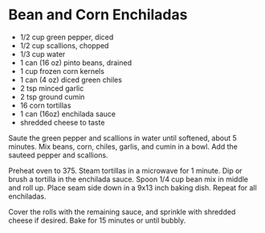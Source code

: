 # Bean and Corn Enchiladas

- 1/2 cup green pepper, diced
- 1/2 cup scallions, chopped
- 1/3 cup water
- 1 can (16 oz) pinto beans, drained
- 1 cup frozen corn kernels
- 1 can (4 oz) diced green chiles
- 2 tsp minced garlic
- 2 tsp ground cumin
- 16 corn tortillas
- 1 can (16oz) enchilada sauce
- shredded cheese to taste

Saute the green pepper and scallions in water until softened, about 5
minutes. Mix beans, corn, chiles, garlis, and cumin in a bowl. Add the
sauteed pepper and scallions. 

Preheat oven to 375. Steam tortillas in a microwave for 1 minute. Dip or
brush a tortilla in the enchilada sauce. Spoon 1/4 cup bean mix in
middle and roll up. Place seam side down in a 9x13 inch baking dish.
Repeat for all enchiladas.

Cover the rolls with the remaining sauce, and sprinkle with shredded
cheese if desired. Bake for 15 minutes or until bubbly.

